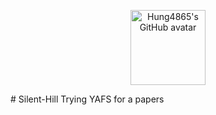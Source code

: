 <p align="center">
  <img src="[https://github.com/Hung4865.png](https://www.google.com/url?sa=i&url=https%3A%2F%2Fwww.treehugger.com%2Ftypes-fog-you-didnt-know-had-names-4869285&psig=AOvVaw3crPUrJGiPr25e-nPtda4n&ust=1758814824022000&source=images&cd=vfe&opi=89978449&ved=0CBUQjRxqFwoTCNCwwsXe8Y8DFQAAAAAdAAAAABAU)" width="120" alt="Hung4865's GitHub avatar"/>
</p>
# Silent-Hill
Trying YAFS for a papers
